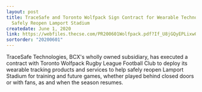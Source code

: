 ```yaml
---
layout: post
title: TraceSafe and Toronto Wolfpack Sign Contract for Wearable Technology to
  Safely Reopen Lamport Stadium
createdate: June 1, 2020
link: https://webfiles.thecse.com/PR200601Wolfpack.pdf?If_U8jGQyEPLixw0vs90PGz7cC1z7Gsy
sortorder: "20200601"
---
```

TraceSafe Technologies, BCX's wholly owned subsidiary, has executed a contract with Toronto Wolfpack Rugby League Football Club to deploy its wearable tracking products and services to help safely reopen Lamport Stadium for training and future games, whether played behind closed doors or with fans, as and when the season resumes.